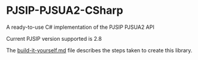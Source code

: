 # PJSIP-PJSUA2-CSharp
A ready-to-use C# implementation of the PJSIP PJSUA2 API

Current PJSIP version supported is 2.8

The  [build-it-yourself.md](build-it-yourself.md) file describes the steps taken to create this library.
